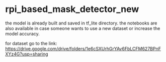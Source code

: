 # rpi_based_mask_detector_new

the model is already built and saved in tf_lite directory.
the notebooks are also available in case someone wants to use a new dataset or increase the model accuracy.

for dataset go to the link: https://drive.google.com/drive/folders/1e6cSXUrhGrYAv6FbLCFM627BPnFXYz4G?usp=sharing
